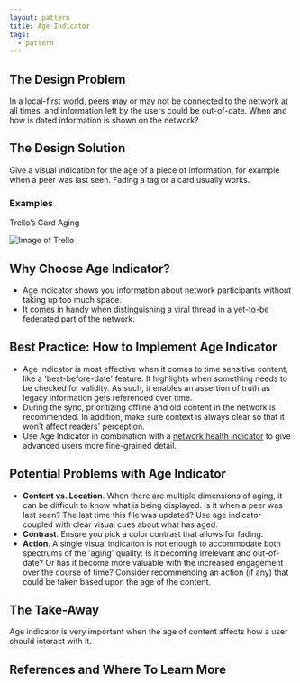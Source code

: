 ```yaml
---
layout: pattern
title: Age Indicator
tags:
  - pattern
---
```


## The Design Problem

In a local-first world, peers may or may not be connected to the network at all
times, and information left by the users could be out-of-date. When and how is
dated information is shown on the network?

## The Design Solution

Give a visual indication for the age of a piece of information, for example
when a peer was last seen. Fading a tag or a card usually works.

### Examples

Trello’s Card Aging

![Image of Trello](https://d33v4339jhl8k0.cloudfront.net/docs/assets/545804d8e4b09c5ca72525ce/images/54875c94e4b08bfc37e2ab47/314700)

## Why Choose Age Indicator?

- Age indicator shows you information about network participants without taking up too much space.
- It comes in handy when distinguishing a viral thread in a yet-to-be federated part of the network.

## Best Practice: How to Implement Age Indicator

- Age Indicator is most effective when it comes to time sensitive content,
  like a 'best-before-date' feature. It highlights when something needs to be
  checked for validity. As such, it enables an assertion of truth as legacy
  information gets referenced over time.
- During the sync, prioritizing offline and old content in the network is
  recommended. In addition, make sure context is always clear so that it won't
  affect readers' perception.
- Use Age Indicator in combination with a [network health
  indicator](network-health-indicator.md) to give advanced users more fine-grained detail.

## Potential Problems with Age Indicator

- **Content vs. Location**. When there are multiple dimensions of aging, it can be difficult to know what
  is being displayed. Is it when a peer was last seen? The last time this file
  was updated? Use age indicator coupled with clear visual cues about what has
  aged.
- **Contrast**. Ensure you pick a color contrast that allows for fading.
- **Action**. A single visual indication is not enough to accommodate both spectrums of the
  'aging' quality: Is it becoming irrelevant and out-of-date? Or has it become
  more valuable with the increased engagement over the course of time? Consider
  recommending an action (if any) that could be taken based upon the age of the content.

## The Take-Away

Age indicator is very important when the age of content affects how a user
should interact with it.

## References and Where To Learn More

